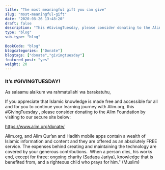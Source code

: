 ```yaml
--- 
title: "The most meaningful gift you can give" 
slug: "most-meaningful-gift"
date: "2020-08-26 13:48:20" 
draft: false
description: "This #GivingTuesday, please consider donating to the Alim Foundation by visiting to our secure site." 
type: "blog" 
sub-type: "blog" 
 
BookCode: "blog"
blogcategories: ["Donate"]
blogtags: ["donate","givingtuesday"]
featured-post: "yes"
weight:	20 
---  
```

 ### It’s #GIVINGTUESDAY!
As salaamu alaikum wa rahmatullahi wa barakatuhu,


If you appreciate that Islamic knowledge is made free and accessible for all and for you to continue your learning journey with Alim.org, this #GivingTuesday , please consider donating to the Alim Foundation by visiting to our secure site below:

https://www.alim.org/donate/

Alim.org, and Alim Qur’an and Hadith mobile apps contain a wealth of Islamic information and content and they are offered as an absolutely FREE service. The expenses behind creating and maintaining the technology are covered by your generous contributions.&nbsp;&nbsp;When a person dies, his works end, except for three: ongoing charity (Sadaqa Jariya), knowledge that is benefited from, and a righteous child who prays for him." (Muslim)

